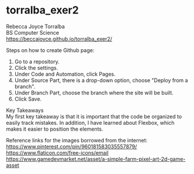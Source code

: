 # torralba_exer2


Rebecca Joyce Torralba <br />
BS Computer Science <br />
https://beccajoyce.github.io/torralba_exer2/ <br />

Steps on how to create Github page:
1. Go to a repository.
2. Click the settings.
3. Under Code and Automation, click Pages.
4. Under Source Part, there is a drop-down option, choose "Deploy from a branch".
5. Under Branch Part, choose the branch where the site will be built.
6. Click Save.

Key Takeaways <br />
My first key takeaway is that it is important that the code be organized to easily track mistakes. In addition,
I have learned about Flexbox, which makes it easier to position the elements. <br />

Reference links for the images borrowed from the internet: <br />
https://www.pinterest.com/pin/960181583035557879/ <br />
https://www.flaticon.com/free-icons/email <br />
https://www.gamedevmarket.net/asset/a-simple-farm-pixel-art-2d-game-asset

